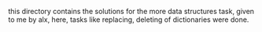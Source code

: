 this directory contains the solutions for the more data structures task, given to me by alx, here, tasks like replacing, deleting of dictionaries were done.
